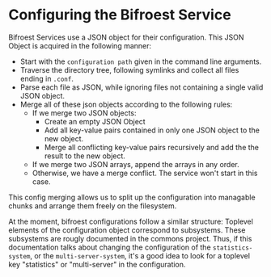 
# Configuring the Bifroest Service

Bifroest Services use a JSON object for their configuration. This
JSON Object is acquired in the following manner:

 - Start with the `configuration path` given in the command line arguments.
 - Traverse the directory tree, following symlinks and collect all files
   ending in `.conf`.
 - Parse each file as JSON, while ignoring files not containing a single
   valid JSON object.
 - Merge all of these json objects according to the following rules:
     - If we merge two JSON objects:
        - Create an empty JSON Object
        - Add all key-value pairs contained in only one JSON object to
          the new object.
        - Merge all conflicting key-value pairs recursively and add the
          the result to the new object.
     - If we merge two JSON arrays, append the arrays in any order.
     - Otherwise, we have a merge conflict. The service won't start in this
       case.

This config merging allows us to split up the configuration into managable 
chunks and arrange them freely on the filesystem.

At the moment, bifroest configurations follow a similar structure: Toplevel 
elements of the configuration object correspond to subsystems. These subsystems
are rougly documented in the commons project. Thus, if this documentation talks
about changing the configuration of the `statistics-system`, or the 
`multi-server-system`, it's a good idea to look for a toplevel key "statistics" or
"multi-server" in the configuration.
